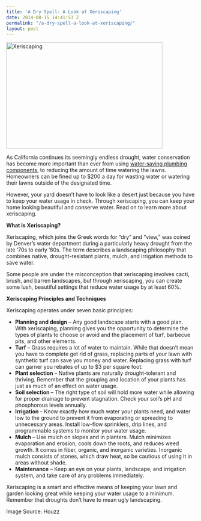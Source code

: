 ```yaml
---
title: 'A Dry Spell: A Look at Xeriscaping'
date: 2014-08-15 14:41:53 Z
permalink: "/a-dry-spell-a-look-at-xeriscaping/"
layout: post
---
```


<img class=" wp-image-2309 alignright" alt="Xeriscaping" src="http://www.murraylampert.com/wp-content/uploads/mediterranean-landscape.jpg" width="416" height="283" />

As California continues its seemingly endless drought, water conservation has become more important than ever from using <a href="http://www.murraylampert.com/why-you-should-choose-plumbing-components-water-wisely/">water-saving plumbing components</a>, to reducing the amount of time watering the lawns. Homeowners can be fined up to $200 a day for wasting water or watering their lawns outside of the designated time.

However, your yard doesn’t have to look like a desert just because you have to keep your water usage in check. Through xeriscaping, you can keep your home looking beautiful and conserve water. Read on to learn more about xeriscaping.

<b>What is Xeriscaping?</b>

Xeriscaping, which joins the Greek words for “dry” and “view,” was coined by Denver’s water department during a particularly heavy drought from the late ‘70s to early ’80s. The term describes a landscaping philosophy that combines native, drought-resistant plants, mulch, and irrigation methods to save water.

Some people are under the misconception that xeriscaping involves cacti, brush, and barren landscapes, but through xeriscaping, you can create some lush, beautiful settings that reduce water usage by at least 60%.

<b>Xeriscaping Principles and Techniques</b>

Xeriscaping operates under seven basic principles:
<ul>
	<li><b>Planning and design</b> – Any good landscape starts with a good plan. With xeriscaping, planning gives you the opportunity to determine the types of plants to choose or avoid and the placement of turf, barbecue pits, and other elements.</li>
	<li><b>Turf</b> – Grass requires a lot of water to maintain. While that doesn’t mean you have to complete get rid of grass, replacing parts of your lawn with synthetic turf can save you money and water. Replacing grass with turf can garner you rebates of up to $3 per square foot.</li>
	<li><b>Plant selection</b> – Native plants are naturally drought-tolerant and thriving. Remember that the grouping and location of your plants has just as much of an effect on water usage.</li>
	<li><b>Soil selection </b>– The right type of soil will hold more water while allowing for proper drainage to prevent stagnation. Check your soil’s pH and phosphorous levels annually.</li>
	<li><b>Irrigation </b>– Know exactly how much water your plants need, and water low to the ground to prevent it from evaporating or spreading to unnecessary areas. Install low-flow sprinklers, drip lines, and programmable systems to monitor your water usage.</li>
	<li><b>Mulch </b>– Use mulch on slopes and in planters. Mulch minimizes evaporation and erosion, cools down the roots, and reduces weed growth. It comes in fiber, organic, and inorganic varieties. Inorganic mulch consists of stones, which draw heat, so be cautious of using it in areas without shade.</li>
	<li><b>Maintenance</b> – Keep an eye on your plants, landscape, and irrigation system, and take care of any problems immediately.</li>
</ul>
Xeriscaping is a smart and effective means of keeping your lawn and garden looking great while keeping your water usage to a minimum. Remember that droughts don’t have to mean ugly landscaping.

Image Source: Houzz

&nbsp;

&nbsp;
